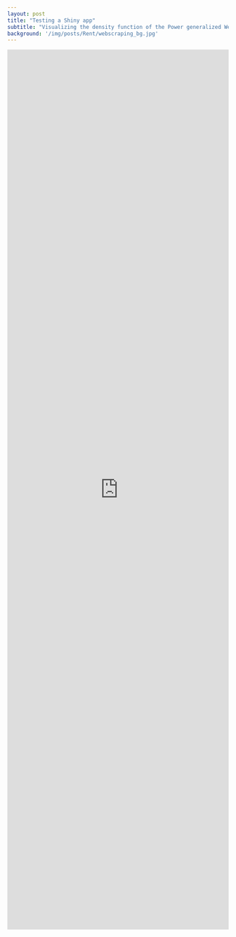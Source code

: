 ```yaml
---
layout: post
title: "Testing a Shiny app"
subtitle: "Visualizing the density function of the Power generalized Weibull distribution"
background: '/img/posts/Rent/webscraping_bg.jpg'
---
```


<iframe height="2000" width="100%" frameborder="no" src="https://janoleko.shinyapps.io/pgwd/"> </iframe>